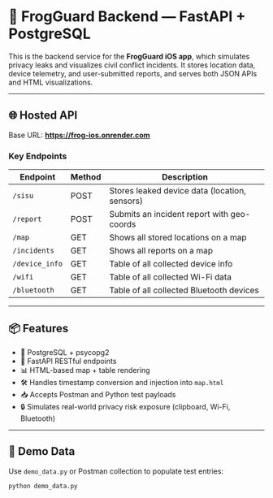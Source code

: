 # 🐸 FrogGuard Backend — FastAPI + PostgreSQL

This is the backend service for the **FrogGuard iOS app**, which simulates privacy leaks and visualizes civil conflict incidents. It stores location data, device telemetry, and user-submitted reports, and serves both JSON APIs and HTML visualizations.

---

## 🌐 Hosted API

Base URL: **https://frog-ios.onrender.com**

### Key Endpoints

| Endpoint        | Method | Description                                 |
|-----------------|--------|---------------------------------------------|
| `/sisu`         | POST   | Stores leaked device data (location, sensors) |
| `/report`       | POST   | Submits an incident report with geo-coords  |
| `/map`          | GET    | Shows all stored locations on a map         |
| `/incidents`    | GET    | Shows all reports on a map                  |
| `/device_info`  | GET    | Table of all collected device info          |
| `/wifi`         | GET    | Table of all collected Wi-Fi data           |
| `/bluetooth`    | GET    | Table of all collected Bluetooth devices    |

---

## 📦 Features

- 📡 PostgreSQL + psycopg2
- 🧩 FastAPI RESTful endpoints
- 📊 HTML-based map + table rendering
- 🛠️ Handles timestamp conversion and injection into `map.html`
- 📥 Accepts Postman and Python test payloads
- 🔒 Simulates real-world privacy risk exposure (clipboard, Wi-Fi, Bluetooth)

---

## 🧪 Demo Data

Use `demo_data.py` or Postman collection to populate test entries:

```bash
python demo_data.py
